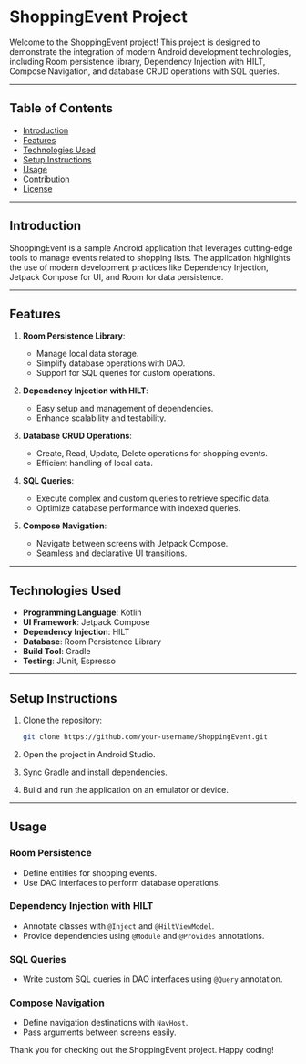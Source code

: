 # ShoppingEvent Project

Welcome to the ShoppingEvent project! This project is designed to demonstrate the integration of modern Android development technologies, including Room persistence library, Dependency Injection with HILT, Compose Navigation, and database CRUD operations with SQL queries.

---

## Table of Contents
- [Introduction](#introduction)
- [Features](#features)
- [Technologies Used](#technologies-used)
- [Setup Instructions](#setup-instructions)
- [Usage](#usage)
- [Contribution](#contribution)
- [License](#license)

---

## Introduction
ShoppingEvent is a sample Android application that leverages cutting-edge tools to manage events related to shopping lists. The application highlights the use of modern development practices like Dependency Injection, Jetpack Compose for UI, and Room for data persistence.

---

## Features
1. **Room Persistence Library**:
   - Manage local data storage.
   - Simplify database operations with DAO.
   - Support for SQL queries for custom operations.

2. **Dependency Injection with HILT**:
   - Easy setup and management of dependencies.
   - Enhance scalability and testability.

3. **Database CRUD Operations**:
   - Create, Read, Update, Delete operations for shopping events.
   - Efficient handling of local data.

4. **SQL Queries**:
   - Execute complex and custom queries to retrieve specific data.
   - Optimize database performance with indexed queries.

5. **Compose Navigation**:
   - Navigate between screens with Jetpack Compose.
   - Seamless and declarative UI transitions.

---

## Technologies Used
- **Programming Language**: Kotlin
- **UI Framework**: Jetpack Compose
- **Dependency Injection**: HILT
- **Database**: Room Persistence Library
- **Build Tool**: Gradle
- **Testing**: JUnit, Espresso

---

## Setup Instructions
1. Clone the repository:
   ```bash
   git clone https://github.com/your-username/ShoppingEvent.git
   ```

2. Open the project in Android Studio.

3. Sync Gradle and install dependencies.

4. Build and run the application on an emulator or device.

---

## Usage
### Room Persistence
- Define entities for shopping events.
- Use DAO interfaces to perform database operations.

### Dependency Injection with HILT
- Annotate classes with `@Inject` and `@HiltViewModel`.
- Provide dependencies using `@Module` and `@Provides` annotations.

### SQL Queries
- Write custom SQL queries in DAO interfaces using `@Query` annotation.

### Compose Navigation
- Define navigation destinations with `NavHost`.
- Pass arguments between screens easily.



Thank you for checking out the ShoppingEvent project. Happy coding!

